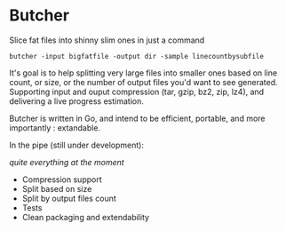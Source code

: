 Butcher
=======

Slice fat files into shinny slim ones in just a command

```
butcher -input bigfatfile -output dir -sample linecountbysubfile
```

It's goal is to help splitting very large files into smaller ones based on line count, or size, or the number of
output files you'd want to see generated. Supporting input and ouput compression (tar, gzip, bz2, zip, lz4), and 
delivering a live progress estimation.

Butcher is written in Go, and intend to be efficient, portable, and more importantly : extandable.

In the pipe (still under development):

*quite everything at the moment*

* Compression support
* Split based on size
* Split by output files count
* Tests
* Clean packaging and extendability
